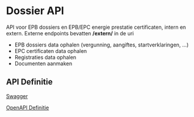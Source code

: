 # Dossier API

API voor EPB dossiers en EPB/EPC energie prestatie certificaten, intern en extern.
Externe endpoints bevatten **/extern/** in de uri

* EPB dossiers data ophalen (vergunning, aangiftes, startverklaringen, ...)
* EPC certificaten data ophalen
* Registraties data ophalen
* Documenten aanmaken

## API Definitie

[Swagger](https://ovo000090.github.io/VEKA_REST_API/?urls.primaryName=V1+-+Dossier+API+-+PROD)

[OpenAPI Definitie](../dossier/dossier-api-prod-v1.yaml)
